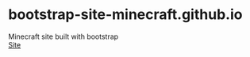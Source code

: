 # bootstrap-site-minecraft.github.io
Minecraft site built with bootstrap <br>
<a href="https://felipepds.github.io/bootstrap-site-minecraft.github.io/">Site</a>

